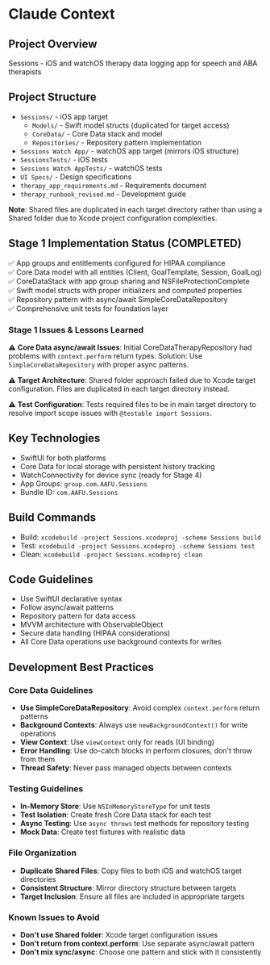 # Claude Context

## Project Overview
Sessions - iOS and watchOS therapy data logging app for speech and ABA therapists

## Project Structure
- `Sessions/` - iOS app target
  - `Models/` - Swift model structs (duplicated for target access)
  - `CoreData/` - Core Data stack and model
  - `Repositories/` - Repository pattern implementation
- `Sessions Watch App/` - watchOS app target (mirrors iOS structure)
- `SessionsTests/` - iOS tests
- `Sessions Watch AppTests/` - watchOS tests
- `UI Specs/` - Design specifications
- `therapy_app_requirements.md` - Requirements document
- `therapy_runbook_revised.md` - Development guide

**Note**: Shared files are duplicated in each target directory rather than using a Shared folder due to Xcode project configuration complexities.

## Stage 1 Implementation Status (COMPLETED)
✅ App groups and entitlements configured for HIPAA compliance  
✅ Core Data model with all entities (Client, GoalTemplate, Session, GoalLog)  
✅ CoreDataStack with app group sharing and NSFileProtectionComplete  
✅ Swift model structs with proper initializers and computed properties  
✅ Repository pattern with async/await SimpleCoreDataRepository  
✅ Comprehensive unit tests for foundation layer  

### Stage 1 Issues & Lessons Learned
⚠️ **Core Data async/await Issues**: Initial CoreDataTherapyRepository had problems with `context.perform` return types. Solution: Use `SimpleCoreDataRepository` with proper async patterns.

⚠️ **Target Architecture**: Shared folder approach failed due to Xcode target configuration. Files are duplicated in each target directory instead.

⚠️ **Test Configuration**: Tests required files to be in main target directory to resolve import scope issues with `@testable import Sessions`.

## Key Technologies
- SwiftUI for both platforms
- Core Data for local storage with persistent history tracking
- WatchConnectivity for device sync (ready for Stage 4)
- App Groups: `group.com.AAFU.Sessions`
- Bundle ID: `com.AAFU.Sessions`

## Build Commands
- Build: `xcodebuild -project Sessions.xcodeproj -scheme Sessions build`
- Test: `xcodebuild -project Sessions.xcodeproj -scheme Sessions test`
- Clean: `xcodebuild -project Sessions.xcodeproj clean`

## Code Guidelines
- Use SwiftUI declarative syntax
- Follow async/await patterns
- Repository pattern for data access
- MVVM architecture with ObservableObject
- Secure data handling (HIPAA considerations)
- All Core Data operations use background contexts for writes

## Development Best Practices

### Core Data Guidelines
- **Use SimpleCoreDataRepository**: Avoid complex `context.perform` return patterns
- **Background Contexts**: Always use `newBackgroundContext()` for write operations
- **View Context**: Use `viewContext` only for reads (UI binding)
- **Error Handling**: Use do-catch blocks in perform closures, don't throw from them
- **Thread Safety**: Never pass managed objects between contexts

### Testing Guidelines
- **In-Memory Store**: Use `NSInMemoryStoreType` for unit tests
- **Test Isolation**: Create fresh Core Data stack for each test
- **Async Testing**: Use `async throws` test methods for repository testing
- **Mock Data**: Create test fixtures with realistic data

### File Organization
- **Duplicate Shared Files**: Copy files to both iOS and watchOS target directories
- **Consistent Structure**: Mirror directory structure between targets
- **Target Inclusion**: Ensure all files are included in appropriate targets

### Known Issues to Avoid
- **Don't use Shared folder**: Xcode target configuration issues
- **Don't return from context.perform**: Use separate async/await pattern
- **Don't mix sync/async**: Choose one pattern and stick with it consistently